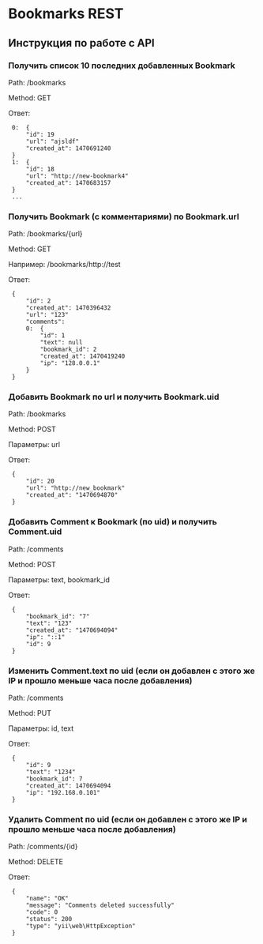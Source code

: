 Bookmarks REST
============================

Инструкция по работе с API
-------------------

### Получить список 10 последних добавленных Bookmark
Path: /bookmarks

Method: GET

Ответ:

     0:  {
         "id": 19
         "url": "ajsldf"
         "created_at": 1470691240
     }
     1:  {
         "id": 18
         "url": "http://new-bookmark4"
         "created_at": 1470683157
     }
     ...

### Получить Bookmark (с комментариями) по Bookmark.url
Path: /bookmarks/{url}

Method: GET

Например: /bookmarks/http://test

Ответ:

     {
         "id": 2
         "created_at": 1470396432
         "url": "123"
         "comments":
         0:  {
             "id": 1
             "text": null
             "bookmark_id": 2
             "created_at": 1470419240
             "ip": "128.0.0.1"
         }
     }

### Добавить Bookmark по url и получить Bookmark.uid
Path: /bookmarks

Method: POST

Параметры: url

Ответ:

     {
         "id": 20
         "url": "http://new_bookmark"
         "created_at": "1470694870"
     }

### Добавить Comment к Bookmark (по uid) и получить Comment.uid
Path: /comments

Method: POST

Параметры: text, bookmark_id

Ответ:

     {
         "bookmark_id": "7"
         "text": "123"
         "created_at": "1470694094"
         "ip": "::1"
         "id": 9
     }

### Изменить Comment.text по uid (если он добавлен с этого же IP и прошло меньше часа после добавления)
Path: /comments

Method: PUT

Параметры: id, text

Ответ:

     {
         "id": 9
         "text": "1234"
         "bookmark_id": 7
         "created_at": 1470694094
         "ip": "192.168.0.101"
     }

### Удалить Comment по uid (если он добавлен с этого же IP и прошло меньше часа после добавления)
Path: /comments/{id}

Method: DELETE

Ответ:

     {
         "name": "OK"
         "message": "Comments deleted successfully"
         "code": 0
         "status": 200
         "type": "yii\web\HttpException"
     }